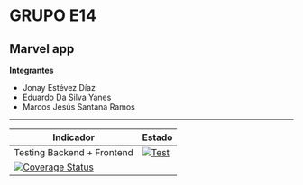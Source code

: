 # GRUPO E14
## Marvel app
**Integrantes**
- Jonay Estévez Díaz
- Eduardo Da Silva Yanes
- Marcos Jesús Santana Ramos
---
| Indicador | Estado |
| -- | -- |
| Testing Backend + Frontend | [![Test](https://github.com/SyTW2223/E14/actions/workflows/node.js.yml/badge.svg?branch=main)](https://github.com/SyTW2223/E14/actions/workflows/node.js.yml)
| [![Coverage Status](https://coveralls.io/repos/github/SyTW2223/E14/badge.svg?branch=main)](https://coveralls.io/github/SyTW2223/E14?branch=main)
